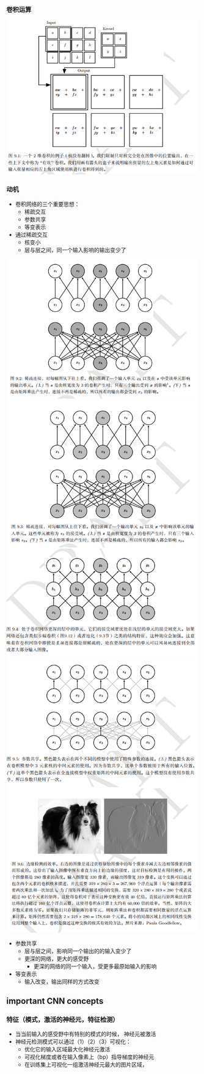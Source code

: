 ### 卷积运算
![cnn 运算方法](readme/cnn.png)

### 动机

* 卷积网络的三个重要思想：
    * 稀疏交互
    * 参数共享
    * 等变表示
* 通过稀疏交互
    * 核变小
    * 层与层之间，同一个输入影响的输出变少了
    
![稀疏连接](readme/稀疏连接.png)
![稀疏连接2](readme/稀疏连接2.png)
![感受野](readme/感受野.png)
![参数共享](readme/参数共享.png)
![边缘检测](readme/边缘检测.png)
    
* 参数共享
    * 层与层之间，影响同一个输出的的输入变少了
    * 更深的网络，更大的感受野
        * 更深的网络的同一个输入，受更多最原始输入的影响     
* 等变表示
    * 输入改变，输出同样的方式改变
    
    
    
## important CNN concepts

### 特征（模式，激活的神经元，特征检测）

* 当当前输入的感受野中有特别的模式的时候， 神经元被激活
* 神经元检测模式可以通过（1）（2）（3）可视化：
    * 优化它的输入区域最大化神经元激活
    * 可视化梯度或者在输入像素上（bp）指导梯度的神经元
    * 在训练集上可视化一组激活神经元最大的图片区域，